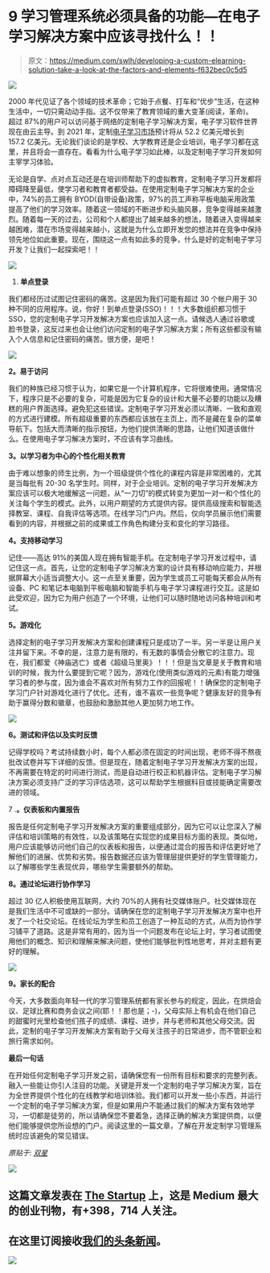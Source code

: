 # 9 学习管理系统必须具备的功能—在电子学习解决方案中应该寻找什么！！

> 原文：<https://medium.com/swlh/developing-a-custom-elearning-solution-take-a-look-at-the-factors-and-elements-f632bec0c5d5>

![](img/f3a6624d624bfcecbc76ae2a9d529357.png)

2000 年代见证了各个领域的技术革命；它始于点餐、打车和“优步”生活，在这种生活中，一切只需动动手指。这不仅带来了教育领域的重大变革(阅读，革命)。
超过 87%的用户可以访问基于网络的定制电子学习解决方案，电子学习软件世界现在由云主导。到 2021 年，定制[电子学习市场](https://www.binaryfolks.com/portfolio/education?utm_source=social&utm_medium=medium_startup&utm_campaign=content_marketing_dec_2018)预计将从 52.2 亿美元增长到 157.2 亿美元。无论我们谈论的是学校、大学教育还是企业培训，电子学习都在这里，并且将会一直存在。看看为什么电子学习如此棒，以及定制电子学习开发如何主宰学习体验。

无论是自学、点对点互动还是在培训师帮助下的虚拟教育，定制电子学习开发都将障碍降至最低，使学习者和教育者都受益。在使用定制电子学习解决方案的企业中，74%的员工拥有 BYOD(自带设备)政策，97%的员工声称平板电脑采用政策提高了他们的学习效率。随着这一领域的不断进步和头脑风暴，竞争变得越来越激烈。随着每一天的过去，公司和个人都提出了越来越多的想法，随着进入变得越来越困难，潜在市场变得越来越小，这就是为什么立即开发您的想法并在竞争中保持领先地位如此重要。现在，围绕这一点有如此多的竞争，什么是好的定制电子学习开发？让我们一起探索吧！！

![](img/67226ec07f3f33e4169d5530f68d9355.png)

1.  **单点登录**

我们都经历过试图记住密码的痛苦。这是因为我们可能有超过 30 个帐户用于 30 种不同的应用程序。说，你好！到单点登录(SSO)！！！大多数组织都习惯于 SSO，您的定制电子学习开发解决方案也应该加入这一点。请候选人通过谷歌或脸书登录，这反过来也会让他们访问定制的电子学习解决方案；所有这些都没有输入个人信息和记住密码的痛苦。很方便，是吧！

![](img/f0b4ae9a3ced82e65654a665e8daa3d6.png)

**2。易于访问**

我们的种族已经习惯于认为，如果它是一个计算机程序，它将很难使用。通常情况下，程序只是不必要的复杂，可能是因为它复杂的设计和大量不必要的功能以及糟糕的用户界面选择。避免犯这些错误。定制电子学习开发必须以清晰、一致和直观的方式进行建模。所有超级重要的东西都应该放在主页上，而不是藏在复杂的菜单导航下。包括大而清晰的指示按钮，为他们提供清晰的思路，让他们知道该做什么。在使用电子学习解决方案时，不应该有学习曲线。

**3。以学习者为中心的个性化相关教育**

由于难以想象的师生比例，为一个班级提供个性化的课程内容是非常困难的，尤其是当每批有 20-30 名学生时。同样，对于企业培训。定制的电子学习开发解决方案应该可以极大地缓解这一问题，从“一刀切”的模式转变为更加一对一和个性化的关注每个学生的模式。此外，以用户期望的方式提供内容。提供高级搜索和智能选择教室、课程、自我评估等选项。在线学习门户内。然后，仅向学员展示他们需要看到的内容，并根据之前的成果或工作角色构建分支和变化的学习路径。

**4。支持移动学习**

记住——高达 91%的美国人现在拥有智能手机。在定制电子学习开发过程中，请记住这一点。首先，让您的定制电子学习解决方案的设计具有移动响应能力，并根据屏幕大小适当调整大小。这一点至关重要，因为学生或员工可能每天都会从所有设备、PC 和笔记本电脑到平板电脑和智能手机与电子学习课程进行交互。这是如此受欢迎，因为它为用户创造了一个环境，让他们可以随时随地访问各种培训和考试。

**5。游戏化**

选择定制的电子学习开发解决方案和创建课程只是成功了一半。另一半是让用户关注并留下来。不幸的是，注意力是有限的，有无数的事情会分散它的注意力。现在，我们都爱《神庙逃亡》或者《超级马里奥》！！！但是当文章是关于教育和培训的时候，我为什么要提到它呢？因为，游戏化(使用类似游戏的元素)有能力增强学习者的参与度，因为谁会不喜欢对所有努力工作的回报呢！！确保您的定制电子学习门户针对游戏化进行了优化。还有，谁不喜欢一些竞争呢？健康友好的竞争有助于赢得分数和徽章，也鼓励和激励其他人更加努力地工作。

![](img/53661e1ec3a3e36863c6844b655c98a4.png)

**6。测试和评估以及实时反馈**

记得学校吗？考试持续数小时，每个人都必须在固定的时间出现，老师不得不熬夜批改试卷并写下详细的反馈。但是现在，随着定制电子学习开发解决方案的出现，不再需要在特定的时间进行测试，而是自动进行校正和机器评估。定制电子学习解决方案必须支持广泛的学习评估选项，这可以帮助学生根据科目或技能确定需要改进的领域。

7 .**。仪表板和内置报告**

报告是任何定制电子学习开发解决方案的重要组成部分，因为它可以让您深入了解评估和培训策略的有效性，以及该策略在实现您的成果目标方面的表现。类似地，用户应该能够访问他们自己的仪表板和报告，以便通过混合的报告和评估更好地了解他们的进展、优势和劣势。报告数据还应该为管理层提供更好的学生管理能力，以了解哪些学生表现优异，哪些学生需要额外的帮助。

**8。通过论坛进行协作学习**

超过 30 亿人积极使用互联网，大约 70%的人拥有社交媒体账户。社交媒体现在是我们生活中不可或缺的一部分。请确保在您的定制电子学习开发解决方案中也开发了一个社交论坛。在线论坛为学生和员工创造了一种互动的方式，从而为协作学习铺平了道路。这是非常有用的，因为当一个问题发布在论坛上时，学习者试图使用他们的概念、知识和理解来解决问题，使他们能够批判性地思考，并对主题有更好的理解。

![](img/dab79c80c752a3b1dd2ec7f62f269b5b.png)

**9。家长的配合**

今天，大多数面向年轻一代的学习管理系统都有家长参与的规定，因此，在烘焙会议、足球比赛和商务会议之间(耶！！那也是；-)，父母实际上有机会在他们自己的甜蜜时光里检查他们孩子的成绩、课程、进步，并与老师和其他父母交流。因此，定制的电子学习开发解决方案有助于父母关注孩子的日常进步，而不管职业和旅行需求如何。

**最后一句话**

在开始任何定制电子学习开发之前，请确保您有一份所有目标和要求的完整列表。融入一些能让你引人注目的功能。关键是开发一个定制的电子学习解决方案，旨在为全世界提供个性化的在线教学和培训体验。我们都可以开发一些小东西，并运行一个定制的电子学习解决方案，但是如果用户不能通过我们的解决方案有效地学习，一切都是徒劳的，所以请确保您不要着急，选择正确的解决方案提供商，以便他们能够提供您所设想的门户。阅读这里的一篇文章，了解在开发定制学习管理系统时应该避免的常见错误。

*原贴于:* [*双星*](https://www.binaryfolks.com/blog/developing-a-custom-elearning-solution-take-a-look-at-the-factors-and-elements)

[![](img/308a8d84fb9b2fab43d66c117fcc4bb4.png)](https://medium.com/swlh)

## 这篇文章发表在 [The Startup](https://medium.com/swlh) 上，这是 Medium 最大的创业刊物，有+398，714 人关注。

## 在这里订阅接收[我们的头条新闻](http://growthsupply.com/the-startup-newsletter/)。

[![](img/b0164736ea17a63403e660de5dedf91a.png)](https://medium.com/swlh)